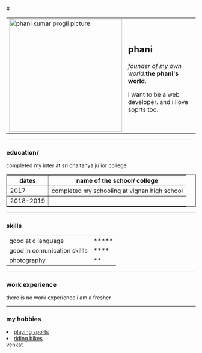 #<html>
<head>
<meta charset="utf-8">
<title>phani's personal site</title>
</head>
<body>
<table>
<tr>
<td><img src="C:\Users\somas\OneDrive\Desktop\PHOTOS\IMG_1875.JPG" alt="phani kumar progil picture" width="300" height="300">
</td>
<td><h2>phani </h1>
<p><em>founder of my own world</em>.<strong>the phani's world</strong>.</>
<p>i want to be a web developer. and i llove soprts too.</p>
</td>
</tr>
</table>
<hr>
<h3> education/</h3>
<table border="1">
<thead.
<tr>
<th>dates</th>
<th>name of the school/ college</th>
</tr>
</thead>
<tbody>
<tr>
<td>2017</td>
<td>completed my schooling at vignan high school</td>
</tr>
<tr>
<td>2018-2019</td>
</td>completed my inter at sri chaitanya ju ior college</td>
</tr>
</tbody>
</table>
<hr>
<h3> skills</h3>
<table>
<tr>
<td> good at c language</td>
<td>*****</td>
</tr>
<tr>
<td> good in comunication skillls</td>
<td>****</td>
</tr>
<tr>
<td> photography</td>
<td>**</td>
</tr>
</table>
<hr>
<h3> work experience</h3>
<p>there is no work experience i am a fresher</p>
<hr>
<h3> my hobbies</h3
<ol>
<li><a href="#"> playing sports</a></li>
<li><a href="">riding bikes</a></li>
</body>
<html> venkat
